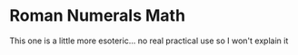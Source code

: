 # Roman Numerals Math

This one is a little more esoteric... no real practical use so I won't explain it

